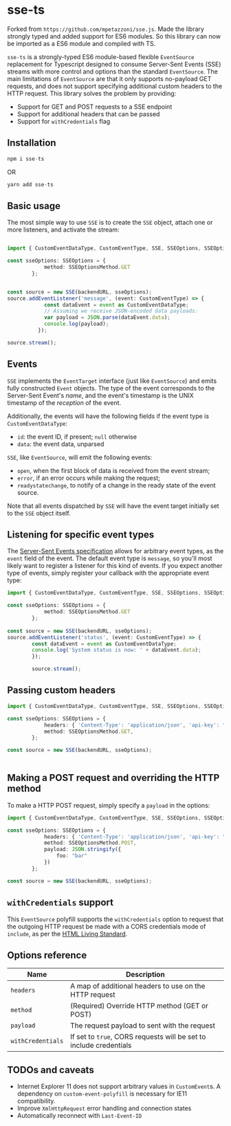 # sse-ts

Forked from `https://github.com/mpetazzoni/sse.js`. 
Made the library strongly typed and added support for ES6 modules. So this library can now be imported as a ES6 module and compiled with TS. 

`sse-ts` is a strongly-typed ES6 module-based flexible `EventSource` replacement for Typescript designed
to consume Server-Sent Events (SSE) streams with more control and
options than the standard `EventSource`. The main limitations of
`EventSource` are that it only supports no-payload GET requests, and
does not support specifying additional custom headers to the HTTP
request. This library solves the problem by providing:
- Support for GET and POST requests to a SSE endpoint
- Support for additional headers that can be passed
- Support for `withCredentials` flag


## Installation
```ts
npm i sse-ts
```
OR
```ts
yarn add sse-ts
```

## Basic usage

The most simple way to use `SSE` is to create the `SSE` object, attach
one or more listeners, and activate the stream:

```ts

import { CustomEventDataType, CustomEventType, SSE, SSEOptions, SSEOptionsMethod } from "sse-ts";

const sseOptions: SSEOptions = {
            method: SSEOptionsMethod.GET
        };


const source = new SSE(backendURL, sseOptions);
source.addEventListener('message', (event: CustomEventType) => {
            const dataEvent = event as CustomEventDataType;
            // Assuming we receive JSON-encoded data payloads:
            var payload = JSON.parse(dataEvent.data);
            console.log(payload);
          });

source.stream();
```

## Events

`SSE` implements the `EventTarget` interface (just like `EventSource`)
and emits fully constructed `Event` objects. The type of the event
corresponds to the Server-Sent Event's _name_, and the event's timestamp
is the UNIX timestamp of the _reception_ of the event.

Additionally, the events will have the following fields if the event type is `CustomEventDataType`:

- `id`: the event ID, if present; `null` otherwise
- `data`: the event data, unparsed

`SSE`, like `EventSource`, will emit the following events:

- `open`, when the first block of data is received from the event
  stream;
- `error`, if an error occurs while making the request;
- `readystatechange`, to notify of a change in the ready state of the
  event source.

Note that all events dispatched by `SSE` will have the event target
initially set to the `SSE` object itself.

## Listening for specific event types

The [Server-Sent Events
specification](https://html.spec.whatwg.org/multipage/comms.html#server-sent-events)
allows for arbitrary event types, as the `event` field of the event. The
default event type is `message`, so you'll most likely want to register
a listener for this kind of events. If you expect another type of
events, simply register your callback with the appropriate event type:

```ts
import { CustomEventDataType, CustomEventType, SSE, SSEOptions, SSEOptionsMethod } from "sse-ts";

const sseOptions: SSEOptions = {
            method: SSEOptionsMethod.GET
        };
        
const source = new SSE(backendURL, sseOptions);
source.addEventListener('status', (event: CustomEventType) => {
        const dataEvent = event as CustomEventDataType;
        console.log('System status is now: ' + dataEvent.data);
        });

        source.stream();
```


## Passing custom headers

```ts
import { CustomEventDataType, CustomEventType, SSE, SSEOptions, SSEOptionsMethod } from "sse-ts";

const sseOptions: SSEOptions = {
            headers: { 'Content-Type': 'application/json', 'api-key': "apiKey" },
            method: SSEOptionsMethod.GET,
        };

const source = new SSE(backendURL, sseOptions);
        
```

## Making a POST request and overriding the HTTP method

To make a HTTP POST request, simply specify a `payload` in the options:

```ts
import { CustomEventDataType, CustomEventType, SSE, SSEOptions, SSEOptionsMethod } from "sse-ts";

const sseOptions: SSEOptions = {
            headers: { 'Content-Type': 'application/json', 'api-key': "apiKey" },
            method: SSEOptionsMethod.POST,
            payload: JSON.stringify({
                foo: "bar"
            })
        };

const source = new SSE(backendURL, sseOptions);
```


## `withCredentials` support

This `EventSource` polyfill supports the `withCredentials` option to
request that the outgoing HTTP request be made with a CORS credentials
mode of `include`, as per the [HTML Living
Standard](https://fetch.spec.whatwg.org/#concept-request-credentials-mode).

## Options reference

| Name              | Description |
| ----------------- | ----------- |
| `headers`         | A map of additional headers to use on the HTTP request |
| `method`          | (Required) Override HTTP method (GET or POST) |
| `payload`         | The request payload to sent with the request |
| `withCredentials` | If set to `true`, CORS requests will be set to include credentials |

## TODOs and caveats

- Internet Explorer 11 does not support arbitrary values in
  `CustomEvent`s.  A dependency on `custom-event-polyfill` is necessary
  for IE11 compatibility.
- Improve `XmlHttpRequest` error handling and connection states
- Automatically reconnect with `Last-Event-ID`
